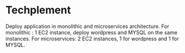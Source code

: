 # Techplement
Deploy application in monolithic and microservices architecture. For monolithic : 1 EC2 instance, deploy wordpress and MYSQL on the same instances. For microservices: 2 EC2 instances, 1 for wordpress and 1 for MYSQL.
